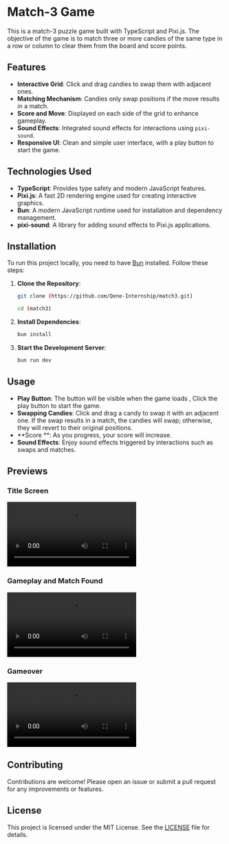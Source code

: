 # Match-3 Game

This is a match-3 puzzle game built with TypeScript and Pixi.js. The objective of the game is to match three or more candies of the same type in a row or column to clear them from the board and score points.

## Features

- **Interactive Grid**: Click and drag candies to swap them with adjacent ones.
- **Matching Mechanism**: Candies only swap positions if the move results in a match.
- **Score and Move**: Displayed on each side of the grid to enhance gameplay.
- **Sound Effects**: Integrated sound effects for interactions using `pixi-sound`.
- **Responsive UI**: Clean and simple user interface, with a play button to start the game.

## Technologies Used

- **TypeScript**: Provides type safety and modern JavaScript features.
- **Pixi.js**: A fast 2D rendering engine used for creating interactive graphics.
- **Bun**: A modern JavaScript runtime used for installation and dependency management.
- **pixi-sound**: A library for adding sound effects to Pixi.js applications.

## Installation

To run this project locally, you need to have [Bun](https://bun.sh/) installed. Follow these steps:

1. **Clone the Repository**:
    ```bash
    git clone (https://github.com/Qene-Internship/match3.git)
    
    cd (match3)
    ```

2. **Install Dependencies**:
    ```bash
    bun install
    ```

3. **Start the Development Server**:
    ```bash
    bun run dev
    ```


## Usage

- **Play Button**: The button will be visible when the game loads , Click the play button to start the game.  
- **Swapping Candies**: Click and drag a candy to swap it with an adjacent one. If the swap results in a match, the candies will swap; otherwise, they will revert to their original positions.
- **Score **: As you progress, your score will increase.
- **Sound Effects**: Enjoy sound effects triggered by interactions such as swaps and matches.

## Previews

### Title Screen
![Title Screen](public/assets/screenrecords/play.mp4)

### Gameplay and Match Found
![Gameplay](public/assets/screenrecords/game.mp4)

### Gameover
![Match Found](public/assets/screenrecords/gameover.mp4)


## Contributing

Contributions are welcome! Please open an issue or submit a pull request for any improvements or features.

## License

This project is licensed under the MIT License. See the [LICENSE](./LICENSE) file for details.

